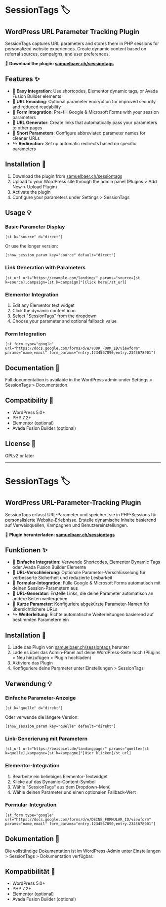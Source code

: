 # SessionTags 🏷️

## WordPress URL Parameter Tracking Plugin

SessionTags captures URL parameters and stores them in PHP sessions for personalized website experiences. Create dynamic content based on referral sources, campaigns, and user preferences.

🔗 **Download the plugin: [samuelbaer.ch/sessiontags](https://samuelbaer.ch/sessiontags)**

## Features ✨

- 🔌 **Easy Integration**: Use shortcodes, Elementor dynamic tags, or Avada Fusion Builder elements
- 🔐 **URL Encoding**: Optional parameter encryption for improved security and reduced readability
- 📝 **Form Integration**: Pre-fill Google & Microsoft Forms with your session parameters
- 🔄 **URL Generator**: Create links that automatically pass your parameters to other pages
- 📱 **Short Parameters**: Configure abbreviated parameter names for cleaner URLs
- ↪️ **Redirection**: Set up automatic redirects based on specific parameters

## Installation 🚀

1. Download the plugin from [samuelbaer.ch/sessiontags](https://samuelbaer.ch/sessiontags)
2. Upload to your WordPress site through the admin panel (Plugins > Add New > Upload Plugin)
3. Activate the plugin
4. Configure your parameters under Settings > SessionTags

## Usage 💡

### Basic Parameter Display

```
[st k="source" d="direct"]
```

Or use the longer version:

```
[show_session_param key="source" default="direct"]
```

### Link Generation with Parameters

```
[st_url url="https://example.com/landing/" params="source=[st k=source],campaign=[st k=campaign]"]Click here[/st_url]
```

### Elementor Integration

1. Edit any Elementor text widget
2. Click the dynamic content icon
3. Select "SessionTags" from the dropdown
4. Choose your parameter and optional fallback value

### Form Integration

```
[st_form type="google" url="https://docs.google.com/forms/d/e/YOUR_FORM_ID/viewform" params="name,email" form_params="entry.1234567890,entry.2345678901"]
```

## Documentation 📖

Full documentation is available in the WordPress admin under Settings > SessionTags > Documentation.

## Compatibility 🔄

- WordPress 5.0+
- PHP 7.2+
- Elementor (optional)
- Avada Fusion Builder (optional)

## License 📜

GPLv2 or later

---

# SessionTags 🏷️

## WordPress URL-Parameter-Tracking Plugin

SessionTags erfasst URL-Parameter und speichert sie in PHP-Sessions für personalisierte Website-Erlebnisse. Erstelle dynamische Inhalte basierend auf Verweisquellen, Kampagnen und Benutzereinstellungen.

🔗 **Plugin herunterladen: [samuelbaer.ch/sessiontags](https://samuelbaer.ch/sessiontags)**

## Funktionen ✨

- 🔌 **Einfache Integration**: Verwende Shortcodes, Elementor Dynamic Tags oder Avada Fusion Builder Elemente
- 🔐 **URL-Verschleierung**: Optionale Parameter-Verschlüsselung für verbesserte Sicherheit und reduzierte Lesbarkeit
- 📝 **Formular-Integration**: Fülle Google & Microsoft Forms automatisch mit deinen Session-Parametern aus
- 🔄 **URL-Generator**: Erstelle Links, die deine Parameter automatisch an andere Seiten weitergeben
- 📱 **Kurze Parameter**: Konfiguriere abgekürzte Parameter-Namen für übersichtlichere URLs
- ↪️ **Weiterleitung**: Richte automatische Weiterleitungen basierend auf bestimmten Parametern ein

## Installation 🚀

1. Lade das Plugin von [samuelbaer.ch/sessiontags](https://samuelbaer.ch/sessiontags) herunter
2. Lade es über das Admin-Panel auf deine WordPress-Seite hoch (Plugins > Neu hinzufügen > Plugin hochladen)
3. Aktiviere das Plugin
4. Konfiguriere deine Parameter unter Einstellungen > SessionTags

## Verwendung 💡

### Einfache Parameter-Anzeige

```
[st k="quelle" d="direkt"]
```

Oder verwende die längere Version:

```
[show_session_param key="quelle" default="direkt"]
```

### Link-Generierung mit Parametern

```
[st_url url="https://beispiel.de/landingpage/" params="quelle=[st k=quelle],kampagne=[st k=kampagne]"]Hier klicken[/st_url]
```

### Elementor-Integration

1. Bearbeite ein beliebiges Elementor-Textwidget
2. Klicke auf das Dynamic-Content-Symbol
3. Wähle "SessionTags" aus dem Dropdown-Menü
4. Wähle deinen Parameter und einen optionalen Fallback-Wert

### Formular-Integration

```
[st_form type="google" url="https://docs.google.com/forms/d/e/DEINE_FORMULAR_ID/viewform" params="name,email" form_params="entry.1234567890,entry.2345678901"]
```

## Dokumentation 📖

Die vollständige Dokumentation ist im WordPress-Admin unter Einstellungen > SessionTags > Dokumentation verfügbar.

## Kompatibilität 🔄

- WordPress 5.0+
- PHP 7.2+
- Elementor (optional)
- Avada Fusion Builder (optional)